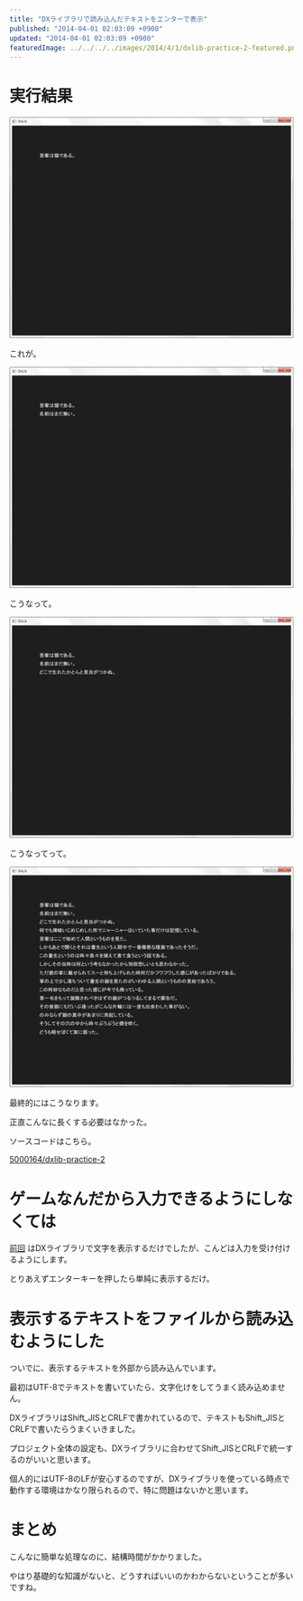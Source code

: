 ```yaml
---
title: "DXライブラリで読み込んだテキストをエンターで表示"
published: "2014-04-01 02:03:09 +0900"
updated: "2014-04-01 02:03:09 +0900"
featuredImage: ../../../../images/2014/4/1/dxlib-practice-2-featured.png
---
```


# 実行結果

![](../../../../images/2014/4/1/dxlib-practice-2-1.png)

これが。

![](../../../../images/2014/4/1/dxlib-practice-2-2.png)

こうなって。

![](../../../../images/2014/4/1/dxlib-practice-2-3.png)

こうなってって。

![](../../../../images/2014/4/1/dxlib-practice-2-4.png)

最終的にはこうなります。

正直こんなに長くする必要はなかった。

ソースコードはこちら。

[5000164/dxlib-practice-2](https://github.com/5000164/dxlib-practice-2)

# ゲームなんだから入力できるようにしなくては


[前回](/2014/3/16/dxlib-practice-1/) はDXライブラリで文字を表示するだけでしたが、こんどは入力を受け付けるようにします。

とりあえずエンターキーを押したら単純に表示するだけ。

# 表示するテキストをファイルから読み込むようにした

ついでに、表示するテキストを外部から読み込んでいます。

最初はUTF-8でテキストを書いていたら、文字化けをしてうまく読み込めません。

DXライブラリはShift\_JISとCRLFで書かれているので、テキストもShift\_JISとCRLFで書いたらうまくいきました。

プロジェクト全体の設定も、DXライブラリに合わせてShift_JISとCRLFで統一するのがいいと思います。

個人的にはUTF-8のLFが安心するのですが、DXライブラリを使っている時点で動作する環境はかなり限られるので、特に問題はないかと思います。

# まとめ

こんなに簡単な処理なのに、結構時間がかかりました。

やはり基礎的な知識がないと、どうすればいいのかわからないということが多いですね。
